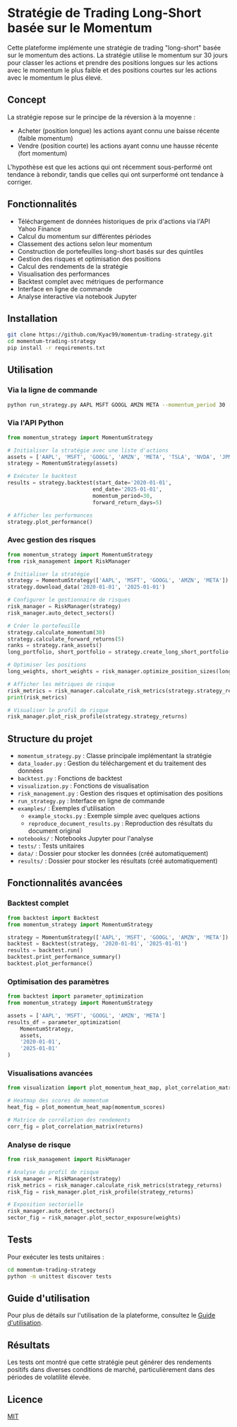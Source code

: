 # Stratégie de Trading Long-Short basée sur le Momentum

Cette plateforme implémente une stratégie de trading "long-short" basée sur le momentum des actions. La stratégie utilise le momentum sur 30 jours pour classer les actions et prendre des positions longues sur les actions avec le momentum le plus faible et des positions courtes sur les actions avec le momentum le plus élevé.

## Concept

La stratégie repose sur le principe de la réversion à la moyenne :
- Acheter (position longue) les actions ayant connu une baisse récente (faible momentum)
- Vendre (position courte) les actions ayant connu une hausse récente (fort momentum)

L'hypothèse est que les actions qui ont récemment sous-performé ont tendance à rebondir, tandis que celles qui ont surperformé ont tendance à corriger.

## Fonctionnalités

- Téléchargement de données historiques de prix d'actions via l'API Yahoo Finance
- Calcul du momentum sur différentes périodes
- Classement des actions selon leur momentum
- Construction de portefeuilles long-short basés sur des quintiles
- Gestion des risques et optimisation des positions
- Calcul des rendements de la stratégie
- Visualisation des performances
- Backtest complet avec métriques de performance
- Interface en ligne de commande
- Analyse interactive via notebook Jupyter

## Installation

```bash
git clone https://github.com/Kyac99/momentum-trading-strategy.git
cd momentum-trading-strategy
pip install -r requirements.txt
```

## Utilisation

### Via la ligne de commande

```bash
python run_strategy.py AAPL MSFT GOOGL AMZN META --momentum_period 30 --forward_days 5
```

### Via l'API Python

```python
from momentum_strategy import MomentumStrategy

# Initialiser la stratégie avec une liste d'actions
assets = ['AAPL', 'MSFT', 'GOOGL', 'AMZN', 'META', 'TSLA', 'NVDA', 'JPM', 'JNJ', 'PG']
strategy = MomentumStrategy(assets)

# Exécuter le backtest
results = strategy.backtest(start_date='2020-01-01', 
                           end_date='2025-01-01',
                           momentum_period=30,
                           forward_return_days=5)

# Afficher les performances
strategy.plot_performance()
```

### Avec gestion des risques

```python
from momentum_strategy import MomentumStrategy
from risk_management import RiskManager

# Initialiser la stratégie
strategy = MomentumStrategy(['AAPL', 'MSFT', 'GOOGL', 'AMZN', 'META'])
strategy.download_data('2020-01-01', '2025-01-01')

# Configurer le gestionnaire de risques
risk_manager = RiskManager(strategy)
risk_manager.auto_detect_sectors()

# Créer le portefeuille
strategy.calculate_momentum(30)
strategy.calculate_forward_returns(5)
ranks = strategy.rank_assets()
long_portfolio, short_portfolio = strategy.create_long_short_portfolio(ranks)

# Optimiser les positions
long_weights, short_weights = risk_manager.optimize_position_sizes(long_portfolio, short_portfolio)

# Afficher les métriques de risque
risk_metrics = risk_manager.calculate_risk_metrics(strategy.strategy_returns)
print(risk_metrics)

# Visualiser le profil de risque
risk_manager.plot_risk_profile(strategy.strategy_returns)
```

## Structure du projet

- `momentum_strategy.py` : Classe principale implémentant la stratégie
- `data_loader.py` : Gestion du téléchargement et du traitement des données
- `backtest.py` : Fonctions de backtest
- `visualization.py` : Fonctions de visualisation
- `risk_management.py` : Gestion des risques et optimisation des positions
- `run_strategy.py` : Interface en ligne de commande
- `examples/` : Exemples d'utilisation
  - `example_stocks.py` : Exemple simple avec quelques actions
  - `reproduce_document_results.py` : Reproduction des résultats du document original
- `notebooks/` : Notebooks Jupyter pour l'analyse
- `tests/` : Tests unitaires
- `data/` : Dossier pour stocker les données (créé automatiquement)
- `results/` : Dossier pour stocker les résultats (créé automatiquement)

## Fonctionnalités avancées

### Backtest complet

```python
from backtest import Backtest
from momentum_strategy import MomentumStrategy

strategy = MomentumStrategy(['AAPL', 'MSFT', 'GOOGL', 'AMZN', 'META'])
backtest = Backtest(strategy, '2020-01-01', '2025-01-01')
results = backtest.run()
backtest.print_performance_summary()
backtest.plot_performance()
```

### Optimisation des paramètres

```python
from backtest import parameter_optimization
from momentum_strategy import MomentumStrategy

assets = ['AAPL', 'MSFT', 'GOOGL', 'AMZN', 'META']
results_df = parameter_optimization(
    MomentumStrategy, 
    assets, 
    '2020-01-01', 
    '2025-01-01'
)
```

### Visualisations avancées

```python
from visualization import plot_momentum_heat_map, plot_correlation_matrix

# Heatmap des scores de momentum
heat_fig = plot_momentum_heat_map(momentum_scores)

# Matrice de corrélation des rendements
corr_fig = plot_correlation_matrix(returns)
```

### Analyse de risque

```python
from risk_management import RiskManager

# Analyse du profil de risque
risk_manager = RiskManager(strategy)
risk_metrics = risk_manager.calculate_risk_metrics(strategy_returns)
risk_fig = risk_manager.plot_risk_profile(strategy_returns)

# Exposition sectorielle
risk_manager.auto_detect_sectors()
sector_fig = risk_manager.plot_sector_exposure(weights)
```

## Tests

Pour exécuter les tests unitaires :

```bash
cd momentum-trading-strategy
python -m unittest discover tests
```

## Guide d'utilisation

Pour plus de détails sur l'utilisation de la plateforme, consultez le [Guide d'utilisation](GUIDE_UTILISATION.md).

## Résultats

Les tests ont montré que cette stratégie peut générer des rendements positifs dans diverses conditions de marché, particulièrement dans des périodes de volatilité élevée.

## Licence

[MIT](LICENSE)
